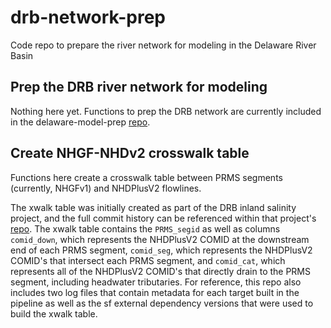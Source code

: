 # drb-network-prep
Code repo to prepare the river network for modeling in the Delaware River Basin  
  
## Prep the DRB river network for modeling  
Nothing here yet. Functions to prep the DRB network are currently included in the delaware-model-prep [repo](https://github.com/USGS-R/delaware-model-prep).  
  
## Create NHGF-NHDv2 crosswalk table
Functions here create a crosswalk table between PRMS segments (currently, NHGFv1) and NHDPlusV2 flowlines.  
  
The xwalk table was initially created as part of the DRB inland salinity project, and the full commit history can be referenced within that project's [repo](https://github.com/USGS-R/drb-inland-salinity-ml). The xwalk table contains the `PRMS_segid` as well as columns `comid_down`, which represents the NHDPlusV2 COMID at the downstream end of each PRMS segment, `comid_seg`, which represents the NHDPlusV2 COMID's that intersect each PRMS segment, and `comid_cat`, which represents all of the NHDPlusV2 COMID's that directly drain to the PRMS segment, including headwater tributaries. For reference, this repo also includes two log files that contain metadata for each target built in the pipeline as well as the sf external dependency versions that were used to build the xwalk table.  


